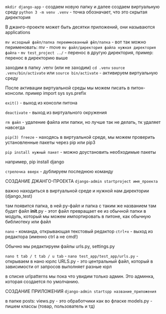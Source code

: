 `mkdir django-app` - создаем новую папку
и далее создаем виртуальную среду
`python 3 -m venv .venv` - точка обозначает, что это скрытая директория

В джанго-проекте может быть десятки приложений, они называются applications

`mv исзодный файл/папка переимнованный фйл/папка` - вот так можно перименовать: mv - move
`mv файл/директория файла нужная директория файла` - `mv test_project ../` - перенос в другую директория, пример: перенос в директорию выше



заходим в папку .venv (или не заходим) `cd .venv`
`source .venv/bin/activate` или `source bin/activate` - активируем виртуальную среду

После активации виртуальной среды мы можем писать в питон-консоли.
пример
import sys
sys.prefix

`exit()` - выход из консоли питона

`deactivate` - выход из виртуального окружения

`rm файл` - удаление файла или папки, но лучше так не делать, тк удаляет навсегда

`pip(3) freeze` - находясь в виртуальной среде, мы можем проверить установленные пакеты через pip или pip3

`pip install нужный пакет` - можно доустановить необходимые пакеты

например, pip install django

`стрелочка вверх` - дублируем последнюю команду

СОЗДАНИЕ ДЖАНГО-ПРОЕКТА
`django-admin startproject имя_проекта`

важно находиться в виртуальной среде и нужной нам директории (django_test)

там появится папка, в ней py-файл и папка с таким же названием
там будет файл __init__.py - этот файл превращает ее из обычной папки в модуль, который мы можем импортировать в питоне, как обычную библиотеку или файл

`nano` - команда, открывающая текстовый редактор
`ctrl+x` - выход из редактора (именно ctrl а не cmd!)

Обычно мы редактируем файлы urls.py, settings.py

`nano t tab / t tab / u tab` - `nano test_app/test_app/urls.py` - открываем в нано юрлс
URLS.py - это центральный файл, который в зависимости от запросов выполняет разные юрл

в списке urlpatterns мы пока что увидим только админ. Это админка, которая создается по умолчанию.

СОЗДАНИЕ ПРИЛОЖЕНИЯ
`django-admin startspp название_приложения`

в папке posts:
views.py - это обработчики как во фласке
models.py - пишем классы (товар, пользователь и тд)
